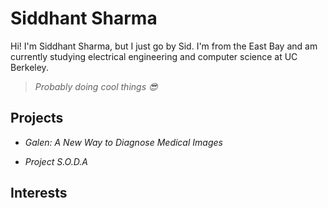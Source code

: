 # Siddhant Sharma
Hi! I'm Siddhant Sharma, but I just go by Sid. I'm from the East Bay and am currently studying electrical engineering and computer science at UC Berkeley.  
> _Probably doing cool things 😎_  

## Projects
* _Galen: A New Way to Diagnose Medical Images_  

* _Project S.O.D.A_  


## Interests
